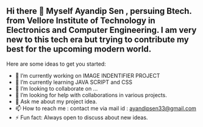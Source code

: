 ## Hi there 👋 Myself Ayandip Sen , persuing Btech. from Vellore Institute of Technology in Electronics and Computer Engineering. I am very new to this tech era but trying to contribute my best for the upcoming modern world.



Here are some ideas to get you started:

- 🔭 I’m currently working on IMAGE INDENTIFIER PROJECT
- 🌱 I’m currently learning JAVA SCRIPT and CSS
- 👯 I’m looking to collaborate on ...
- 🤔 I’m looking for help with collaborations in various projects.
- 💬 Ask me about my project idea.
- 📫 How to reach me : contact me via mail id : ayandipsen33@gmail.com
- ⚡ Fun fact: Always open to discuss about new ideas.

